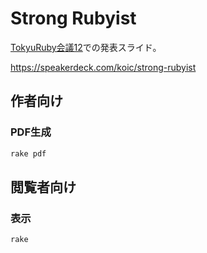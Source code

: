 # Strong Rubyist

[TokyuRuby会議12](https://tokyurubykaigi.github.io/tokyu12/
)での発表スライド。

https://speakerdeck.com/koic/strong-rubyist

## 作者向け

### PDF生成

```sh
rake pdf
```

## 閲覧者向け

### 表示

```sh
rake
```
